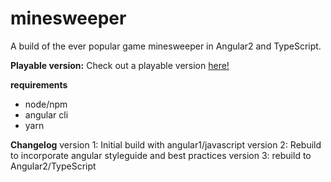 # minesweeper

A build of the ever popular game minesweeper in Angular2 and TypeScript. 

**Playable version:** 
Check out a playable version [here!](http://robinsoepboer.com/minesweeper)

**requirements**

- node/npm
- angular cli
- yarn

**Changelog**
version 1: Initial build with angular1/javascript
version 2: Rebuild to incorporate angular styleguide and best practices 
version 3: rebuild to Angular2/TypeScript